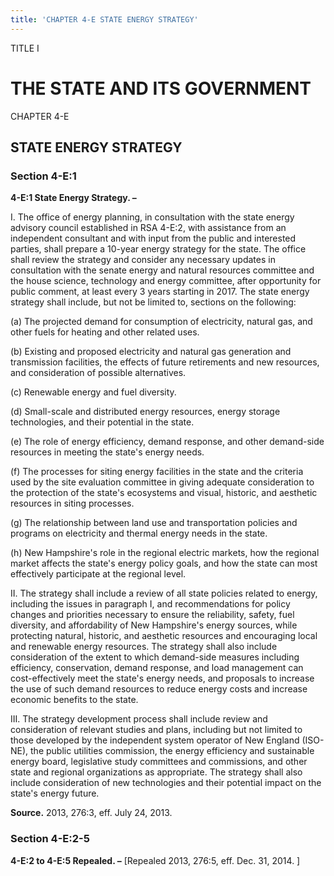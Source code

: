 ```yaml
---
title: 'CHAPTER 4-E STATE ENERGY STRATEGY'
---
```


TITLE I
                                             
THE STATE AND ITS GOVERNMENT
============================

CHAPTER 4-E
                                             
STATE ENERGY STRATEGY
---------------------

### Section 4-E:1

 **4-E:1 State Energy Strategy. –**
                                             
 I. The office of energy planning, in consultation with the state
energy advisory council established in RSA 4-E:2, with assistance from
an independent consultant and with input from the public and interested
parties, shall prepare a 10-year energy strategy for the state. The
office shall review the strategy and consider any necessary updates in
consultation with the senate energy and natural resources committee and
the house science, technology and energy committee, after opportunity
for public comment, at least every 3 years starting in 2017. The state
energy strategy shall include, but not be limited to, sections on the
following:
                                             
 (a) The projected demand for consumption of electricity, natural
gas, and other fuels for heating and other related uses.
                                             
 (b) Existing and proposed electricity and natural gas generation
and transmission facilities, the effects of future retirements and new
resources, and consideration of possible alternatives.
                                             
 (c) Renewable energy and fuel diversity.
                                             
 (d) Small-scale and distributed energy resources, energy storage
technologies, and their potential in the state.
                                             
 (e) The role of energy efficiency, demand response, and other
demand-side resources in meeting the state's energy needs.
                                             
 (f) The processes for siting energy facilities in the state and
the criteria used by the site evaluation committee in giving adequate
consideration to the protection of the state's ecosystems and visual,
historic, and aesthetic resources in siting processes.
                                             
 (g) The relationship between land use and transportation policies
and programs on electricity and thermal energy needs in the state.
                                             
 (h) New Hampshire's role in the regional electric markets, how
the regional market affects the state's energy policy goals, and how the
state can most effectively participate at the regional level.
                                             
 II. The strategy shall include a review of all state policies
related to energy, including the issues in paragraph I, and
recommendations for policy changes and priorities necessary to ensure
the reliability, safety, fuel diversity, and affordability of New
Hampshire's energy sources, while protecting natural, historic, and
aesthetic resources and encouraging local and renewable energy
resources. The strategy shall also include consideration of the extent
to which demand-side measures including efficiency, conservation, demand
response, and load management can cost-effectively meet the state's
energy needs, and proposals to increase the use of such demand resources
to reduce energy costs and increase economic benefits to the state.
                                             
 III. The strategy development process shall include review and
consideration of relevant studies and plans, including but not limited
to those developed by the independent system operator of New England
(ISO-NE), the public utilities commission, the energy efficiency and
sustainable energy board, legislative study committees and commissions,
and other state and regional organizations as appropriate. The strategy
shall also include consideration of new technologies and their potential
impact on the state's energy future.

**Source.** 2013, 276:3, eff. July 24, 2013.

### Section 4-E:2-5

 **4-E:2 to 4-E:5 Repealed. –** 
                                             [Repealed 2013, 276:5, eff. Dec. 31,
2014.
                                             ]
